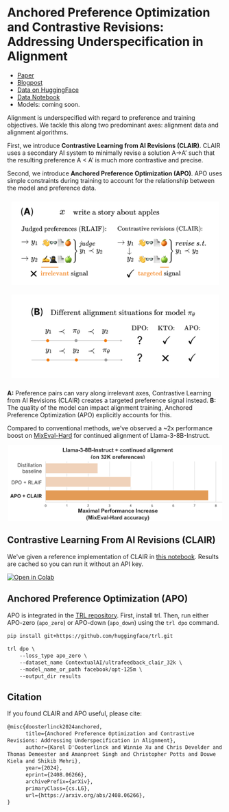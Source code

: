 # Anchored Preference Optimization and Contrastive Revisions: Addressing Underspecification in Alignment

- [Paper](https://arxiv.org/abs/2408.06266#) 
- [Blogpost](https://contextual.ai/addressing-underspecification-in-language-model-alignment)
- [Data on HuggingFace](https://huggingface.co/collections/ContextualAI/clair-and-apo-66b52868672bb1c984d1f3d5)
- [Data Notebook](https://colab.research.google.com/github/ContextualAI/CLAIR_and_APO/blob/master/CLAIR_preferences.ipynb)
- Models: coming soon.



Alignment is underspecified with regard to preference and training objectives. We tackle this along two predominant axes: alignment data and alignment algorithms. 


First, we introduce **Contrastive Learning from AI Revisions (CLAIR)**. CLAIR uses a secondary AI system to minimally revise a solution A→A’ such that the resulting preference A < A’ is much more contrastive and precise.

Second, we introduce **Anchored Preference Optimization (APO)**. APO uses simple constraints during training to account for the relationship between the model and preference data.




<div style="display: flex; flex-wrap: wrap; justify-content: space-around; align-items: center;">
  <div style="flex: 1; margin: 10px; min-width: 300px;">
    <img src="./images/clair-github.png" alt="Contrastive Learning from AI Revisions" style="max-width: 100%; height: auto;">
  </div>
  
  <div style="flex: 1; margin: 10px; min-width: 300px;">
    <img src="./images/apo-github.png" alt="Anchored Preference Optimization" style="max-width: 100%; height: auto;">
  </div>
</div>

**A:** Preference pairs can vary along irrelevant axes, Contrastive Learning from AI Revisions (CLAIR) creates a targeted preference signal instead. 
**B:** The quality of the model can impact alignment training, Anchored Preference Optimization (APO) explicitly accounts for this.

Compared to conventional methods, we’ve observed a ~2x performance boost on [MixEval-Hard](https://mixeval.github.io) for continued alignment of Llama-3-8B-Instruct.

<div style="flex: 1; margin: 10px auto; min-width: 300px; max-width: 500px;">
    <img src="./images/performance-boost.png" alt="CLAIR and APO performance boost" style="max-width: 100%; height: auto;">
</div>

## Contrastive Learning From AI Revisions (CLAIR)
We've given a reference implementation of CLAIR in [this notebook](https://github.com/ContextualAI/CLAIR_and_APO/blob/master/CLAIR_preferences.ipynb). Results are cached so you can run it without an API key.

[![Open in Colab](https://img.shields.io/badge/Open%20in%20Colab-%E2%9C%94-brightgreen)](https://colab.research.google.com/github/ContextualAI/CLAIR_and_APO/blob/master/CLAIR_preferences.ipynb)

## Anchored Preference Optimization (APO)
APO is integrated in the [TRL repository](https://github.com/huggingface/trl).
First, install trl. Then, run either APO-zero (`apo_zero`) or APO-down (`apo_down`) using the `trl dpo` command.

``` 
pip install git+https://github.com/huggingface/trl.git
``` 
``` 
trl dpo \
    --loss_type apo_zero \
    --dataset_name ContextualAI/ultrafeedback_clair_32k \
	--model_name_or_path facebook/opt-125m \
    --output_dir results
```

## Citation
If you found CLAIR and APO useful, please cite:

```
@misc{doosterlinck2024anchored,
      title={Anchored Preference Optimization and Contrastive Revisions: Addressing Underspecification in Alignment}, 
      author={Karel D'Oosterlinck and Winnie Xu and Chris Develder and Thomas Demeester and Amanpreet Singh and Christopher Potts and Douwe Kiela and Shikib Mehri},
      year={2024},
      eprint={2408.06266},
      archivePrefix={arXiv},
      primaryClass={cs.LG},
      url={https://arxiv.org/abs/2408.06266}, 
}
```
